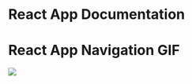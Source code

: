 # React App Documentation

# React App Navigation GIF
![](https://github.com/matiasgays/IoTy_navigation.gif/blob/main/IoTy_navigation.gif)


